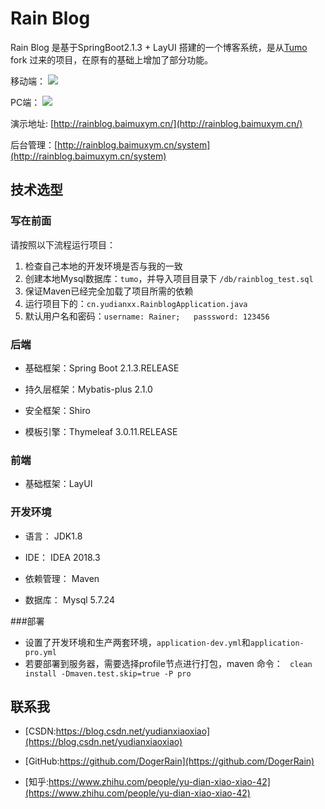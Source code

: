# Rain Blog


Rain Blog 是基于SpringBoot2.1.3 + LayUI 搭建的一个博客系统，是从[Tumo](https://github.com/TyCoding/tumo) fork 过来的项目，在原有的基础上增加了部分功能。

移动端：
![](http://forever.baimuxym.cn/20191211094455.jpg)

PC端：
![](http://forever.baimuxym.cn/20191210124914.png)


演示地址: [http://rainblog.baimuxym.cn/](http://rainblog.baimuxym.cn/)

后台管理：[http://rainblog.baimuxym.cn/system](http://rainblog.baimuxym.cn/system)


## 技术选型

### 写在前面

请按照以下流程运行项目：

1. 检查自己本地的开发环境是否与我的一致
2. 创建本地Mysql数据库：`tumo`，并导入项目目录下 `/db/rainblog_test.sql`
3. 保证Maven已经完全加载了项目所需的依赖
4. 运行项目下的：`cn.yudianxx.RainblogApplication.java`
5. 默认用户名和密码：`username: Rainer;   passsword: 123456`

### 后端

* 基础框架：Spring Boot 2.1.3.RELEASE

* 持久层框架：Mybatis-plus 2.1.0

* 安全框架：Shiro

* 模板引擎：Thymeleaf 3.0.11.RELEASE


### 前端

* 基础框架：LayUI

### 开发环境

* 语言： JDK1.8

* IDE： IDEA 2018.3

* 依赖管理： Maven

* 数据库： Mysql 5.7.24

###部署
* 设置了开发环境和生产两套环境，`application-dev.yml`和`application-pro.yml` 
* 若要部署到服务器，需要选择profile节点进行打包，maven 命令：
   ` clean install -Dmaven.test.skip=true -P pro`

## 联系我

- [CSDN:https://blog.csdn.net/yudianxiaoxiao](https://blog.csdn.net/yudianxiaoxiao)

- [GitHub:https://github.com/DogerRain](https://github.com/DogerRain)

- [知乎:https://www.zhihu.com/people/yu-dian-xiao-xiao-42](https://www.zhihu.com/people/yu-dian-xiao-xiao-42)

